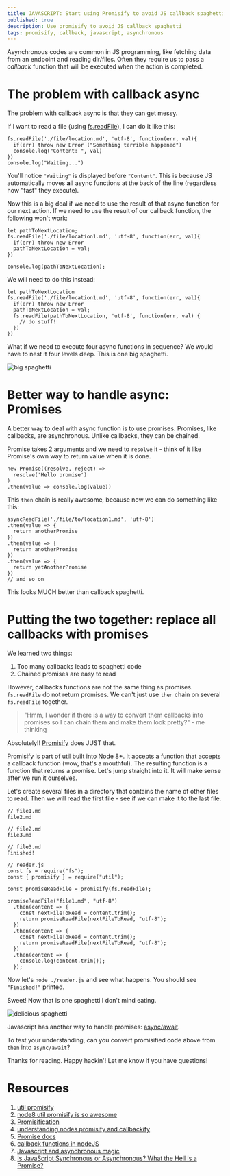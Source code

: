 ```yaml
---
title: JAVASCRIPT: Start using Promisify to avoid JS callback spaghetti
published: true
description: Use promisify to avoid JS callback spaghetti
tags: promisify, callback, javascript, asynchronous
---
```


Asynchronous codes are common in JS programming, like fetching data from an endpoint and reading dir/files. Often they require us to pass a _callback_ function that will be executed when the action is completed.

# The problem with callback async

The problem with callback async is that they can get messy.

If I want to read a file (using [fs.readFile](https://nodejs.org/api/fs.html#fs_fs_readfile_path_options_callback)), I can do it like this:

```
fs.readFile('./file/location.md', 'utf-8', function(err, val){
  if(err) throw new Error ("Something terrible happened")
  console.log("Content: ", val)
})
console.log("Waiting...")
```

You'll notice `"Waiting"` is displayed before `"Content"`. This is because JS automatically moves __all__ async functions at the back of the line (regardless how "fast" they execute). 

Now this is a big deal if we need to use the result of that async function for our next action. If we need to use the result of our callback function, the following won't work:

```
let pathToNextLocation; 
fs.readFile('./file/location1.md', 'utf-8', function(err, val){
  if(err) throw new Error
  pathToNextLocation = val; 
})

console.log(pathToNextLocation); 
```

We will need to do this instead:

```
let pathToNextLocation
fs.readFile('./file/location1.md', 'utf-8', function(err, val){
  if(err) throw new Error
  pathToNextLocation = val; 
  fs.readFile(pathToNextLocation, 'utf-8', function(err, val) {
    // do stuff!
  })
})
```

What if we need to execute four async functions in sequence? We would have to nest it four levels deep. This is one big spaghetti.

![big spaghetti](https://media.giphy.com/media/r9jG5FH7chblC/giphy.gif)

# Better way to handle async: Promises

A better way to deal with async function is to use promises. Promises, like callbacks, are asynchronous. Unlike callbacks, they can be chained.

Promise takes 2 arguments and we need to `resolve` it - think of it like Promise's own way to return value when it is done.

```
new Promise((resolve, reject) =>
  resolve('Hello promise')
)
.then(value => console.log(value))
```

This `then` chain is really awesome, because now we can do something like this:

```
asyncReadFile('./file/to/location1.md', 'utf-8')
.then(value => {
  return anotherPromise
})
.then(value => {
  return anotherPromise
})
.then(value => {
  return yetAnotherPromise
})
// and so on
```

This looks MUCH better than callback spaghetti. 

# Putting the two together: replace all callbacks with promises

We learned two things:
1. Too many callbacks leads to spaghetti code
2. Chained promises are easy to read

However, callbacks functions are not the same thing as promises. `fs.readFile` do not return promises. We can't just use `then` chain on several `fs.readFile` together.

> "Hmm, I wonder if there is a way to convert them callbacks into promises so I can chain them and make them look pretty?" - me thinking

Absolutely!! [Promisify](https://nodejs.org/dist/latest-v8.x/docs/api/util.html#util_util_promisify_original) does JUST that.

Promisify is part of util built into Node 8+. It accepts a function that accepts a callback function (wow, that's a mouthful). The resulting function is a function that returns a promise. Let's jump straight into it. It will make sense after we run it ourselves.

Let's create several files in a directory that contains the name of other files to read. Then we will read the first file - see if we can make it to the last file.

```
// file1.md
file2.md

// file2.md
file3.md

// file3.md
Finished!

// reader.js
const fs = require("fs");
const { promisify } = require("util");

const promiseReadFile = promisify(fs.readFile);

promiseReadFile("file1.md", "utf-8")
  .then(content => {
    const nextFileToRead = content.trim();
    return promiseReadFile(nextFileToRead, "utf-8");
  })
  .then(content => {
    const nextFileToRead = content.trim();
    return promiseReadFile(nextFileToRead, "utf-8");
  })
  .then(content => {
    console.log(content.trim());
  });
```

Now let's `node ./reader.js` and see what happens. You should see `"Finished!"` printed.

Sweet! Now that is one spaghetti I don't mind eating.

![delicious spaghetti](https://media.giphy.com/media/3o72F2CaK3Hk53WxGg/giphy.gif)

Javascript has another way to handle promises: [async/await](https://developer.mozilla.org/en-US/docs/Web/JavaScript/Reference/Statements/async_function).

To test your understanding, can you convert promisified code above from `then` into `async/await`?

Thanks for reading. Happy hackin'! Let me know if you have questions!

# Resources

1. [util promisify](https://2ality.com/2017/05/util-promisify.html)
2. [node8 util promisify is so awesome](https://medium.com/greyatom/node8s-util-promisify-is-so-awesome-9819f1b56d18)
3. [Promisification](https://javascript.info/promisify)
4. [understanding nodes promisify and callbackify](https://medium.com/trabe/understanding-nodes-promisify-and-callbackify-d2b04efde0e0)
5. [Promise docs](https://developer.mozilla.org/en-US/docs/Web/JavaScript/Reference/Global_Objects/Promise)
6. [callback functions in nodeJS](https://dev.to/martinnrdstrm/callback-functions-innodejs--2607)
7. [Javascript and asynchronous magic](https://levelup.gitconnected.com/javascript-and-asynchronous-magic-bee537edc2da)
8. [Is JavaScript Synchronous or Asynchronous? What the Hell is a Promise?](https://medium.com/better-programming/is-javascript-synchronous-or-asynchronous-what-the-hell-is-a-promise-7aa9dd8f3bfb)

